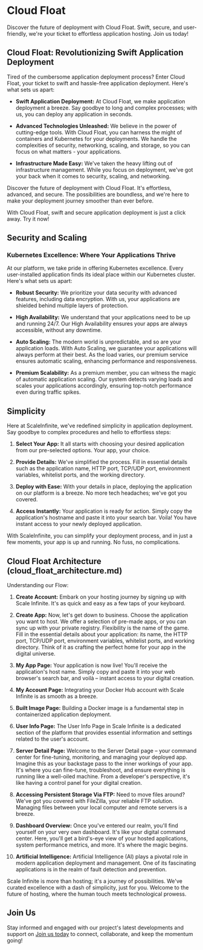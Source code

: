 # Cloud Float

Discover the future of deployment with Cloud Float. Swift, secure, and user-friendly, we're your ticket to effortless application hosting. Join us today!

## Cloud Float: Revolutionizing Swift Application Deployment

Tired of the cumbersome application deployment process? Enter Cloud Float, your ticket to swift and hassle-free application deployment. Here's what sets us apart:

- **Swift Application Deployment:** At Cloud Float, we make application deployment a breeze. Say goodbye to long and complex processes; with us, you can deploy any application in seconds.

- **Advanced Technologies Unleashed:** We believe in the power of cutting-edge tools. With Cloud Float, you can harness the might of containers and Kubernetes for your deployments. We handle the complexities of security, networking, scaling, and storage, so you can focus on what matters - your applications.

- **Infrastructure Made Easy:** We've taken the heavy lifting out of infrastructure management. While you focus on deployment, we've got your back when it comes to security, scaling, and networking.

Discover the future of deployment with Cloud Float. It's effortless, advanced, and secure. The possibilities are boundless, and we're here to make your deployment journey smoother than ever before.

With Cloud Float, swift and secure application deployment is just a click away. Try it now!

## Security and Scaling

### Kubernetes Excellence: Where Your Applications Thrive

At our platform, we take pride in offering Kubernetes excellence. Every user-installed application finds its ideal place within our Kubernetes cluster. Here's what sets us apart:

- **Robust Security:** We prioritize your data security with advanced features, including data encryption. With us, your applications are shielded behind multiple layers of protection.

- **High Availability:** We understand that your applications need to be up and running 24/7. Our High Availability ensures your apps are always accessible, without any downtime.

- **Auto Scaling:** The modern world is unpredictable, and so are your application loads. With Auto Scaling, we guarantee your applications will always perform at their best. As the load varies, our premium service ensures automatic scaling, enhancing performance and responsiveness.

- **Premium Scalability:** As a premium member, you can witness the magic of automatic application scaling. Our system detects varying loads and scales your applications accordingly, ensuring top-notch performance even during traffic spikes.

## Simplicity

Here at ScaleInfinite, we've redefined simplicity in application deployment. Say goodbye to complex procedures and hello to effortless steps:

1. **Select Your App:** It all starts with choosing your desired application from our pre-selected options. Your app, your choice.
  
2. **Provide Details:** We've simplified the process. Fill in essential details such as the application name, HTTP port, TCP/UDP port, environment variables, whitelist ports, and the working directory.

3. **Deploy with Ease:** With your details in place, deploying the application on our platform is a breeze. No more tech headaches; we've got you covered.

4. **Access Instantly:** Your application is ready for action. Simply copy the application's hostname and paste it into your search bar. Voila! You have instant access to your newly deployed application.

With ScaleInfinite, you can simplify your deployment process, and in just a few moments, your app is up and running. No fuss, no complications.

## Cloud Float Architecture (cloud_float_architecture.md)

Understanding our Flow:

1. **Create Account:** Embark on your hosting journey by signing up with Scale Infinite. It's as quick and easy as a few taps of your keyboard.

2. **Create App:** Now, let's get down to business. Choose the application you want to host. We offer a selection of pre-made apps, or you can sync up with your private registry. Flexibility is the name of the game. Fill in the essential details about your application: its name, the HTTP port, TCP/UDP port, environment variables, whitelist ports, and working directory. Think of it as crafting the perfect home for your app in the digital universe.

3. **My App Page:** Your application is now live! You'll receive the application's host name. Simply copy and paste it into your web browser's search bar, and voilà – instant access to your digital creation.

4. **My Account Page:** Integrating your Docker Hub account with Scale Infinite is as smooth as a breeze.

5. **Built Image Page:** Building a Docker image is a fundamental step in containerized application deployment.

6. **User Info Page:** The User Info Page in Scale Infinite is a dedicated section of the platform that provides essential information and settings related to the user's account.

7. **Server Detail Page:** Welcome to the Server Detail page – your command center for fine-tuning, monitoring, and managing your deployed app. Imagine this as your backstage pass to the inner workings of your app. It's where you can fine-tune, troubleshoot, and ensure everything is running like a well-oiled machine. From a developer's perspective, it's like having a control panel for your digital creation.

8. **Accessing Persistent Storage Via FTP:** Need to move files around? We've got you covered with FileZilla, your reliable FTP solution. Managing files between your local computer and remote servers is a breeze.

9. **Dashboard Overview:** Once you've entered our realm, you'll find yourself on your very own dashboard. It's like your digital command center. Here, you'll get a bird's-eye view of your hosted applications, system performance metrics, and more. It's where the magic begins.

10. **Artificial Intelligence:** Artificial Intelligence (AI) plays a pivotal role in modern application deployment and management. One of its fascinating applications is in the realm of fault detection and prevention.

Scale Infinite is more than hosting; it's a journey of possibilities. We've curated excellence with a dash of simplicity, just for you. Welcome to the future of hosting, where the human touch meets technological prowess.

## Join Us

Stay informed and engaged with our project's latest developments and support on [Join us today](#) to connect, collaborate, and keep the momentum going!
